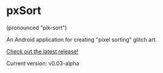# pxSort
(pronounced "pik-sort")

An Android application for creating "pixel sorting" glitch art.

[Check out the latest release!](https://github.com/g-whiz/pxSort/releases)

Current version: v0.03-alpha
